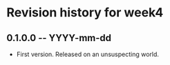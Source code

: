 # Revision history for week4

## 0.1.0.0 -- YYYY-mm-dd

* First version. Released on an unsuspecting world.
